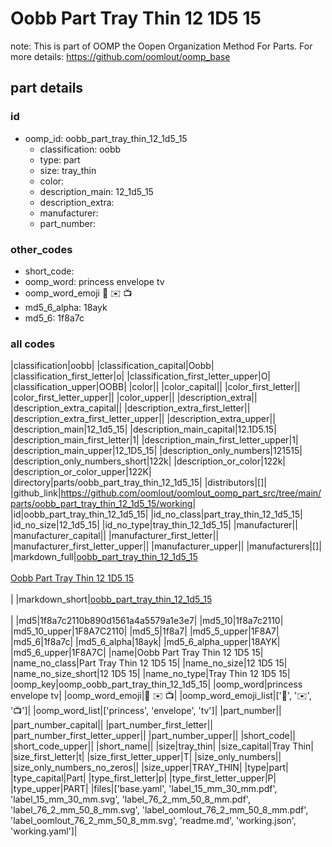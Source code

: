 # Oobb Part Tray Thin 12 1D5 15  

note: This is part of OOMP the Oopen Organization Method For Parts. For more details: https://github.com/oomlout/oomp_base

##  part details





### id
* oomp_id: oobb_part_tray_thin_12_1d5_15
  * classification: oobb
  * type: part
  * size: tray_thin
  * color: 
  * description_main: 12_1d5_15
  * description_extra: 
  * manufacturer: 
  * part_number: 

### other_codes
* short_code: 
* oomp_word: princess envelope tv
* oomp_word_emoji :princess: :envelope: :tv:
* md5_6_alpha: 18ayk
* md5_6: 1f8a7c

### all codes 
|classification|oobb|
|classification_capital|Oobb|
|classification_first_letter|o|
|classification_first_letter_upper|O|
|classification_upper|OOBB|
|color||
|color_capital||
|color_first_letter||
|color_first_letter_upper||
|color_upper||
|description_extra||
|description_extra_capital||
|description_extra_first_letter||
|description_extra_first_letter_upper||
|description_extra_upper||
|description_main|12_1d5_15|
|description_main_capital|12.1D5.15|
|description_main_first_letter|1|
|description_main_first_letter_upper|1|
|description_main_upper|12_1D5_15|
|description_only_numbers|121515|
|description_only_numbers_short|122k|
|description_or_color|122k|
|description_or_color_upper|122K|
|directory|parts/oobb_part_tray_thin_12_1d5_15|
|distributors|[]|
|github_link|https://github.com/oomlout/oomlout_oomp_part_src/tree/main/parts/oobb_part_tray_thin_12_1d5_15/working|
|id|oobb_part_tray_thin_12_1d5_15|
|id_no_class|part_tray_thin_12_1d5_15|
|id_no_size|12_1d5_15|
|id_no_type|tray_thin_12_1d5_15|
|manufacturer||
|manufacturer_capital||
|manufacturer_first_letter||
|manufacturer_first_letter_upper||
|manufacturer_upper||
|manufacturers|[]|
|markdown_full|[oobb_part_tray_thin_12_1d5_15](https://github.com/oomlout/oomlout_oomp_part_src/tree/main/parts/oobb_part_tray_thin_12_1d5_15/working)<br>[](https://github.com/oomlout/oomlout_oomp_part_src/tree/main/parts/oobb_part_tray_thin_12_1d5_15/working)<br>[Oobb Part Tray Thin 12 1D5 15](https://github.com/oomlout/oomlout_oomp_part_src/tree/main/parts/oobb_part_tray_thin_12_1d5_15/working)<br><br>|
|markdown_short|[oobb_part_tray_thin_12_1d5_15](https://github.com/oomlout/oomlout_oomp_part_src/tree/main/parts/oobb_part_tray_thin_12_1d5_15/working)<br><br>|
|md5|1f8a7c2110b890d1561a4a5579a1e3e7|
|md5_10|1f8a7c2110|
|md5_10_upper|1F8A7C2110|
|md5_5|1f8a7|
|md5_5_upper|1F8A7|
|md5_6|1f8a7c|
|md5_6_alpha|18ayk|
|md5_6_alpha_upper|18AYK|
|md5_6_upper|1F8A7C|
|name|Oobb Part Tray Thin 12 1D5 15|
|name_no_class|Part Tray Thin 12 1D5 15|
|name_no_size|12 1D5 15|
|name_no_size_short|12 1D5 15|
|name_no_type|Tray Thin 12 1D5 15|
|oomp_key|oomp_oobb_part_tray_thin_12_1d5_15|
|oomp_word|princess envelope tv|
|oomp_word_emoji|:princess: :envelope: :tv:|
|oomp_word_emoji_list|[':princess:', ':envelope:', ':tv:']|
|oomp_word_list|['princess', 'envelope', 'tv']|
|part_number||
|part_number_capital||
|part_number_first_letter||
|part_number_first_letter_upper||
|part_number_upper||
|short_code||
|short_code_upper||
|short_name||
|size|tray_thin|
|size_capital|Tray Thin|
|size_first_letter|t|
|size_first_letter_upper|T|
|size_only_numbers||
|size_only_numbers_no_zeros||
|size_upper|TRAY_THIN|
|type|part|
|type_capital|Part|
|type_first_letter|p|
|type_first_letter_upper|P|
|type_upper|PART|
|files|['base.yaml', 'label_15_mm_30_mm.pdf', 'label_15_mm_30_mm.svg', 'label_76_2_mm_50_8_mm.pdf', 'label_76_2_mm_50_8_mm.svg', 'label_oomlout_76_2_mm_50_8_mm.pdf', 'label_oomlout_76_2_mm_50_8_mm.svg', 'readme.md', 'working.json', 'working.yaml']|
